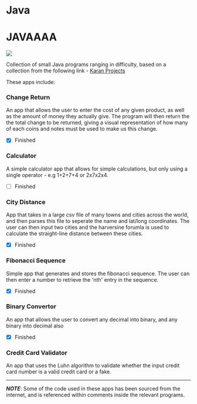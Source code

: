 # Java 

<p align="center">
  <h1> JAVAAAA </h1>
  <img src="https://i.imgur.com/vvmZUE5.png"></img>
</p> 


Collection of small Java programs ranging in difficulty, based on a collection from the following link - 
[Karan Projects](https://github.com/karan/Projects)

These apps include:

### Change Return ### 
An app that allows the user to enter the cost of any given product, as well as the amount of money they actually give. The program will then return the the total change to be returned, giving a visual representation of how many of each coins and notes must be used to make us this change.
- [x] Finished

### Calculator ###
A simple calculator app that allows for simple calculations, but only using a single operator - e.g 1+2+7+4 or 2x7x2x4. 
- [ ] Finished

### City Distance ### 
App that takes in a large csv file of many towns and cities across the world, and then parses this file to seperate the name and lat/long coordinates. The user can then input two cities and the harversine forumla is used to calculate the straight-line distance between these cities.
- [x] Finished

### Fibonacci Sequence ### 
Simple app that generates and stores the fibonacci sequence. The user can then enter a number to retrieve the 'nth' entry in the sequence.
- [x] Finished

### Binary Convertor ###
An app that allows the user to convert any decimal into binary, and any binary into decimal also
- [x] Finished

### Credit Card Validator ###
An app that uses the Luhn algorithm to validate whether the input credit card number is a valid credit card or a fake.

----

***NOTE***: Some of the code used in these apps has been sourced from the internet, and is referenced within comments inside the relevant programs.
